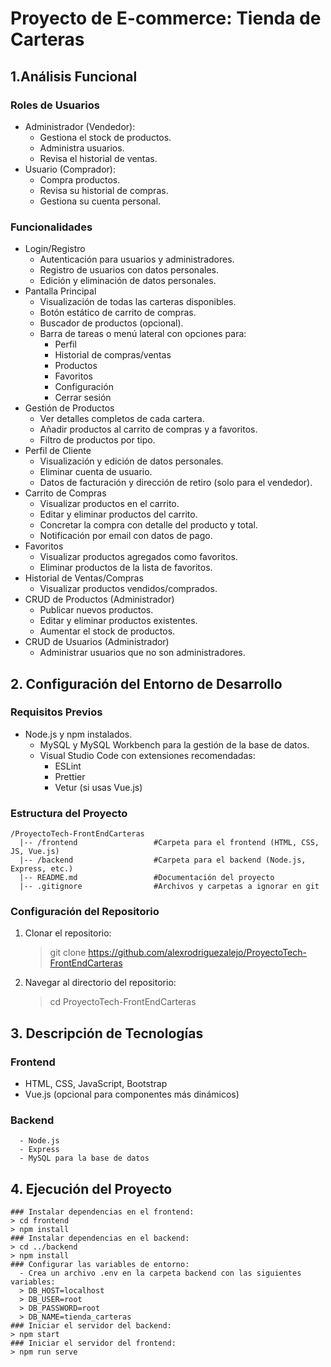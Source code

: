 # Proyecto de E-commerce: Tienda de Carteras
  ## 1.Análisis Funcional
  ### Roles de Usuarios
  - Administrador (Vendedor):
    - Gestiona el stock de productos.
    - Administra usuarios.
    - Revisa el historial de ventas.
  - Usuario (Comprador):
    - Compra productos.
    - Revisa su historial de compras.
    - Gestiona su cuenta personal.
  ### Funcionalidades
  - Login/Registro
    - Autenticación para usuarios y administradores.
    - Registro de usuarios con datos personales.
    - Edición y eliminación de datos personales.
  - Pantalla Principal
    - Visualización de todas las carteras disponibles.
    - Botón estático de carrito de compras.
    - Buscador de productos (opcional).
    - Barra de tareas o menú lateral con opciones para:
      - Perfil
      - Historial de compras/ventas
      - Productos
      - Favoritos
      - Configuración
      - Cerrar sesión
  - Gestión de Productos
    - Ver detalles completos de cada cartera.
    - Añadir productos al carrito de compras y a favoritos.
    - Filtro de productos por tipo.
  - Perfil de Cliente
    - Visualización y edición de datos personales.
    - Eliminar cuenta de usuario.
    - Datos de facturación y dirección de retiro (solo para el vendedor).
  - Carrito de Compras
    - Visualizar productos en el carrito.
    - Editar y eliminar productos del carrito.
    - Concretar la compra con detalle del producto y total.
    - Notificación por email con datos de pago.
  - Favoritos
    - Visualizar productos agregados como favoritos.
    - Eliminar productos de la lista de favoritos.
  - Historial de Ventas/Compras
    - Visualizar productos vendidos/comprados.
  - CRUD de Productos (Administrador)
    - Publicar nuevos productos.
    - Editar y eliminar productos existentes.
    - Aumentar el stock de productos.
  - CRUD de Usuarios (Administrador)
    - Administrar usuarios que no son administradores.
  ## 2. Configuración del Entorno de Desarrollo
  ### Requisitos Previos
  - Node.js y npm instalados.
    - MySQL y MySQL Workbench para la gestión de la base de datos.
    - Visual Studio Code con extensiones recomendadas:
      - ESLint
      - Prettier
      - Vetur (si usas Vue.js)
  ### Estructura del Proyecto
    /ProyectoTech-FrontEndCarteras
      |-- /frontend                 #Carpeta para el frontend (HTML, CSS, JS, Vue.js)
      |-- /backend                  #Carpeta para el backend (Node.js, Express, etc.)
      |-- README.md                 #Documentación del proyecto
      |-- .gitignore                #Archivos y carpetas a ignorar en git
  ### Configuración del Repositorio
  1. Clonar el repositorio:
      > git clone https://github.com/alexrodriguezalejo/ProyectoTech-FrontEndCarteras
  2. Navegar al directorio del repositorio:
      > cd ProyectoTech-FrontEndCarteras

  ## 3. Descripción de Tecnologías
  ### Frontend
  - HTML, CSS, JavaScript, Bootstrap
  - Vue.js (opcional para componentes más dinámicos)
  ### Backend
      - Node.js
      - Express
      - MySQL para la base de datos
  ## 4. Ejecución del Proyecto
    ### Instalar dependencias en el frontend:
    > cd frontend
    > npm install
    ### Instalar dependencias en el backend:
    > cd ../backend
    > npm install
    ### Configurar las variables de entorno:
      - Crea un archivo .env en la carpeta backend con las siguientes variables:
      > DB_HOST=localhost
      > DB_USER=root
      > DB_PASSWORD=root
      > DB_NAME=tienda_carteras
    ### Iniciar el servidor del backend:
    > npm start
    ### Iniciar el servidor del frontend:
    > npm run serve
